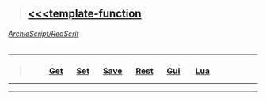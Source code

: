 >## [<<<template-function](https://github.com/ArchieScript/template-function)
###### [ArchieScript/ReaScrit](https://github.com/ArchieScript/ReaScrit)
------------------------------------------------------------------------------------------------------------------
>### &nbsp;&nbsp;&nbsp;&nbsp;&nbsp;&nbsp;&nbsp;&nbsp;&nbsp;&nbsp;                                                                              [Get](https://github.com/ArchieScript/template-function/tree/master/template-function/Get)           &nbsp;&nbsp;&nbsp;&nbsp;&nbsp;        [Set](https://github.com/ArchieScript/template-function/tree/master/template-function/Set)           &nbsp;&nbsp;&nbsp;&nbsp;&nbsp;        [Save](https://github.com/ArchieScript/template-function/tree/master/template-function/Save)         &nbsp;&nbsp;&nbsp;&nbsp;&nbsp;        [Rest](https://github.com/ArchieScript/template-function/tree/master/template-function/Rest)         &nbsp;&nbsp;&nbsp;&nbsp;&nbsp;        [Gui](https://github.com/ArchieScript/template-function/tree/master/template-function/Gui)           &nbsp;&nbsp;&nbsp;&nbsp;&nbsp;        [Lua](https://github.com/ArchieScript/template-function/tree/master/template-function/Lua)           &nbsp;&nbsp;&nbsp;&nbsp;&nbsp; 
---

---
